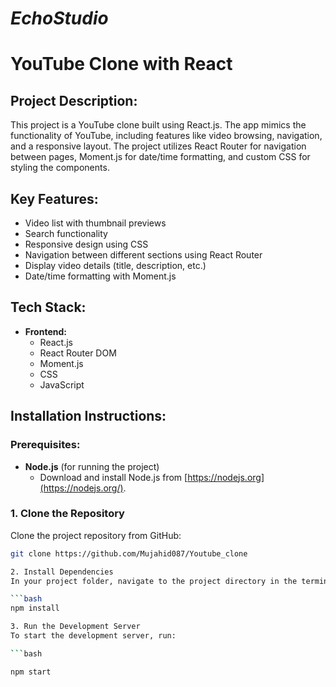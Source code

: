 # *EchoStudio*

# YouTube Clone with React

## Project Description:
This project is a YouTube clone built using React.js. The app mimics the functionality of YouTube, including features like video browsing, navigation, and a responsive layout. The project utilizes React Router for navigation between pages, Moment.js for date/time formatting, and custom CSS for styling the components.

## Key Features:
- Video list with thumbnail previews
- Search functionality
- Responsive design using CSS
- Navigation between different sections using React Router
- Display video details (title, description, etc.)
- Date/time formatting with Moment.js

## Tech Stack:
- **Frontend:**
  - React.js
  - React Router DOM
  - Moment.js
  - CSS
  - JavaScript

## Installation Instructions:
### Prerequisites:
- **Node.js** (for running the project)
  - Download and install Node.js from [https://nodejs.org](https://nodejs.org/).

### 1. Clone the Repository
Clone the project repository from GitHub:

```bash
git clone https://github.com/Mujahid087/Youtube_clone

2. Install Dependencies
In your project folder, navigate to the project directory in the terminal and run the following command to install the dependencies:

```bash 
npm install

3. Run the Development Server
To start the development server, run:

```bash

npm start





